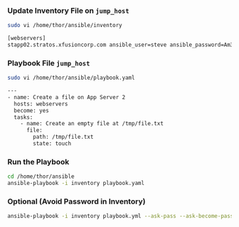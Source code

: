 ### Update Inventory File on `jump_host`

```bash
sudo vi /home/thor/ansible/inventory
```

```bash
[webservers]
stapp02.stratos.xfusioncorp.com ansible_user=steve ansible_password=Am3ric@ ansible_become=true
```

### Playbook File `jump_host`

```bash
sudo vi /home/thor/ansible/playbook.yaml
```

```bash
---
- name: Create a file on App Server 2
  hosts: webservers
  become: yes
  tasks:
    - name: Create an empty file at /tmp/file.txt
      file:
        path: /tmp/file.txt
        state: touch
```

### Run the Playbook

```bash
cd /home/thor/ansible
ansible-playbook -i inventory playbook.yaml
```

### Optional (Avoid Password in Inventory)

```bash
ansible-playbook -i inventory playbook.yml --ask-pass --ask-become-pass
```
